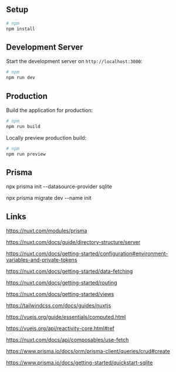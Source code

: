 ## Setup

```bash
# npm
npm install
```

## Development Server

Start the development server on `http://localhost:3000`:

```bash
# npm
npm run dev
```

## Production

Build the application for production:

```bash
# npm
npm run build
```

Locally preview production build:

```bash
# npm
npm run preview
```

## Prisma

npx prisma init --datasource-provider sqlite

npx prisma migrate dev --name init

## Links

https://nuxt.com/modules/prisma

https://nuxt.com/docs/guide/directory-structure/server

https://nuxt.com/docs/getting-started/configuration#environment-variables-and-private-tokens

https://nuxt.com/docs/getting-started/data-fetching

https://nuxt.com/docs/getting-started/routing

https://nuxt.com/docs/getting-started/views

https://tailwindcss.com/docs/guides/nuxtjs

https://vuejs.org/guide/essentials/computed.html

https://vuejs.org/api/reactivity-core.html#ref

https://nuxt.com/docs/api/composables/use-fetch

https://www.prisma.io/docs/orm/prisma-client/queries/crud#create

https://www.prisma.io/docs/getting-started/quickstart-sqlite
